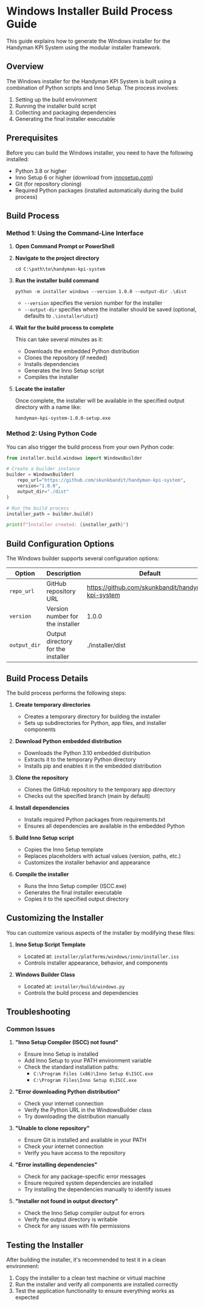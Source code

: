 # Windows Installer Build Process Guide

This guide explains how to generate the Windows installer for the Handyman KPI System using the modular installer framework.

## Overview

The Windows installer for the Handyman KPI System is built using a combination of Python scripts and Inno Setup. The process involves:

1. Setting up the build environment
2. Running the installer build script
3. Collecting and packaging dependencies
4. Generating the final installer executable

## Prerequisites

Before you can build the Windows installer, you need to have the following installed:

- Python 3.8 or higher
- Inno Setup 6 or higher (download from [innosetup.com](https://innosetup.com))
- Git (for repository cloning)
- Required Python packages (installed automatically during the build process)

## Build Process

### Method 1: Using the Command-Line Interface

1. **Open Command Prompt or PowerShell**

2. **Navigate to the project directory**
   ```
   cd C:\path\to\handyman-kpi-system
   ```

3. **Run the installer build command**
   ```
   python -m installer windows --version 1.0.0 --output-dir .\dist
   ```

   - `--version` specifies the version number for the installer
   - `--output-dir` specifies where the installer should be saved (optional, defaults to `.\installer\dist`)

4. **Wait for the build process to complete**
   
   This can take several minutes as it:
   - Downloads the embedded Python distribution
   - Clones the repository (if needed)
   - Installs dependencies
   - Generates the Inno Setup script
   - Compiles the installer

5. **Locate the installer**
   
   Once complete, the installer will be available in the specified output directory with a name like:
   ```
   handyman-kpi-system-1.0.0-setup.exe
   ```

### Method 2: Using Python Code

You can also trigger the build process from your own Python code:

```python
from installer.build.windows import WindowsBuilder

# Create a builder instance
builder = WindowsBuilder(
    repo_url="https://github.com/skunkbandit/handyman-kpi-system",
    version="1.0.0",
    output_dir="./dist"
)

# Run the build process
installer_path = builder.build()

print(f"Installer created: {installer_path}")
```

## Build Configuration Options

The Windows builder supports several configuration options:

| Option | Description | Default |
|--------|-------------|---------|
| `repo_url` | GitHub repository URL | https://github.com/skunkbandit/handyman-kpi-system |
| `version` | Version number for the installer | 1.0.0 |
| `output_dir` | Output directory for the installer | ./installer/dist |

## Build Process Details

The build process performs the following steps:

1. **Create temporary directories**
   - Creates a temporary directory for building the installer
   - Sets up subdirectories for Python, app files, and installer components

2. **Download Python embedded distribution**
   - Downloads the Python 3.10 embedded distribution
   - Extracts it to the temporary Python directory
   - Installs pip and enables it in the embedded distribution

3. **Clone the repository**
   - Clones the GitHub repository to the temporary app directory
   - Checks out the specified branch (main by default)

4. **Install dependencies**
   - Installs required Python packages from requirements.txt
   - Ensures all dependencies are available in the embedded Python

5. **Build Inno Setup script**
   - Copies the Inno Setup template
   - Replaces placeholders with actual values (version, paths, etc.)
   - Customizes the installer behavior and appearance

6. **Compile the installer**
   - Runs the Inno Setup compiler (ISCC.exe)
   - Generates the final installer executable
   - Copies it to the specified output directory

## Customizing the Installer

You can customize various aspects of the installer by modifying these files:

1. **Inno Setup Script Template**
   - Located at: `installer/platforms/windows/inno/installer.iss`
   - Controls installer appearance, behavior, and components

2. **Windows Builder Class**
   - Located at: `installer/build/windows.py`
   - Controls the build process and dependencies

## Troubleshooting

### Common Issues

1. **"Inno Setup Compiler (ISCC) not found"**
   - Ensure Inno Setup is installed
   - Add Inno Setup to your PATH environment variable
   - Check the standard installation paths:
     - `C:\Program Files (x86)\Inno Setup 6\ISCC.exe`
     - `C:\Program Files\Inno Setup 6\ISCC.exe`

2. **"Error downloading Python distribution"**
   - Check your internet connection
   - Verify the Python URL in the WindowsBuilder class
   - Try downloading the distribution manually

3. **"Unable to clone repository"**
   - Ensure Git is installed and available in your PATH
   - Check your internet connection
   - Verify you have access to the repository

4. **"Error installing dependencies"**
   - Check for any package-specific error messages
   - Ensure required system dependencies are installed
   - Try installing the dependencies manually to identify issues

5. **"Installer not found in output directory"**
   - Check the Inno Setup compiler output for errors
   - Verify the output directory is writable
   - Check for any issues with file permissions

## Testing the Installer

After building the installer, it's recommended to test it in a clean environment:

1. Copy the installer to a clean test machine or virtual machine
2. Run the installer and verify all components are installed correctly
3. Test the application functionality to ensure everything works as expected
